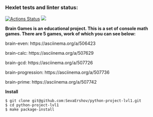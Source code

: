### Hexlet tests and linter status:
[![Actions Status](https://github.com/SevaErshov/python-project-lvl1/workflows/hexlet-check/badge.svg)](https://github.com/SevaErshov/python-project-lvl1/actions)
<a href="https://codeclimate.com/github/SevaErshov/python-project-lvl1/maintainability"><img src="https://api.codeclimate.com/v1/badges/85b0fe2493bbccfebb3c/maintainability" /></a>

**Brain Games is an educational project. This is a set of console math games. There are 5 games, work of which you can see below:**

<p>brain-even: https://asciinema.org/a/506423</p> 
<p>brain-calc: https://asciinema.org/a/507629</p>
<p>brain-gcd: https://asciinema.org/a/507726</p>
<p>brain-progression: https://asciinema.org/a/507736</p>
<p>brain-prime: https://asciinema.org/a/507742</p>

**Install**

```
$ git clone git@github.com:SevaErshov/python-project-lvl1.git
$ cd python-project-lvl1
$ make package-install
```
